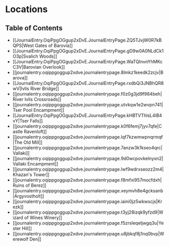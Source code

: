 # Locations

## Table of Contents

- [[JournalEntry.OqiPpgOGgup2xDvE.JournalEntryPage.ZQ5TJvjW0R7kBQPS|West Gates of Barovia]]
- [[JournalEntry.OqiPpgOGgup2xDvE.JournalEntryPage.gD9w0A0NLdCk1O3p|Svalich Woods]]
- [[JournalEntry.OqiPpgOGgup2xDvE.JournalEntryPage.WaTQInvnYhMKcC3V|Barovian Overlook]]
- [[journalentry.oqippgoggup2xdve.journalentrypage.8lmkz1keedk2zcjv|Barova]]
- [[JournalEntry.OqiPpgOGgup2xDvE.JournalEntryPage.rxdbQi3JNBhQR8wV|Ivlis River Bridge]]
- [[journalentry.oqippgoggup2xdve.journalentrypage.f0z0g3jd9f984beh|River Ivlis Crossroads]]
- [[journalentry.oqippgoggup2xdve.journalentrypage.utvkqw1e2wvpn741|Tser Pool Encampment]]
- [[JournalEntry.OqiPpgOGgup2xDvE.JournalEntryPage.kHBTVThlsL4lB4vY|Tser Falls]]
- [[journalentry.oqippgoggup2xdve.journalentrypage.k0f6femj7jyv7qfe|Castle Ravenloft]]
- [[journalentry.oqippgoggup2xdve.journalentrypage.lqf7kzwmwpnqrmqf|The Old Mill]]
- [[journalentry.oqippgoggup2xdve.journalentrypage.7anzw3k1kseo4qrc|Vallaki]]
- [[journalentry.oqippgoggup2xdve.journalentrypage.9d0wcpovkelnyxn2|Vallaki Encampment]]
- [[journalentry.oqippgoggup2xdve.journalentrypage.lwf9wdrxseozz2m4|Khazan's Tower]]
- [[journalentry.oqippgoggup2xdve.journalentrypage.f8mfxi957mocfdxh|Ruins of Berez]]
- [[journalentry.oqippgoggup2xdve.journalentrypage.xeymvh8e4gcksanb|Argyvostholt]]
- [[journalentry.oqippgoggup2xdve.journalentrypage.iaini0jz5wkwscjs|Krezk]]
- [[journalentry.oqippgoggup2xdve.journalentrypage.t3yj28izqk9yfzd9|Wizard of Wines Winery]]
- [[journalentry.oqippgoggup2xdve.journalentrypage.f5zrsleqeljwgq3u|Yester Hill]]
- [[journalentry.oqippgoggup2xdve.journalentrypage.u8jbkqf8j1nq0bvp|Werewolf Den]]
